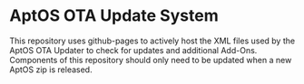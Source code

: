 # AptOS OTA Update System
This repository uses github-pages to actively host the XML files used by the AptOS OTA Updater to check for updates and additional Add-Ons.
Components of this repository should only need to be updated when a new AptOS zip is released.
